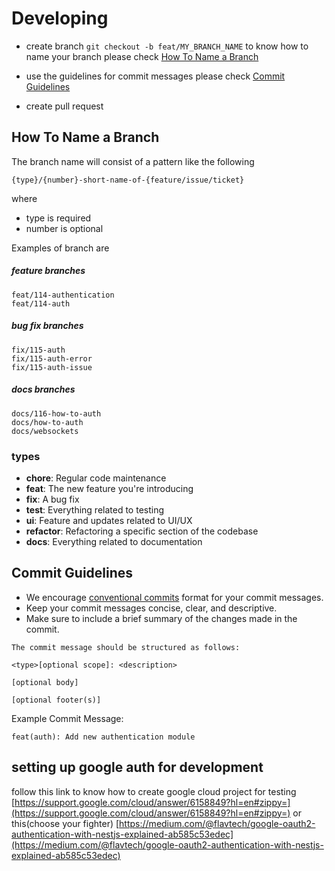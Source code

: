 # Developing 

- create branch `git checkout -b feat/MY_BRANCH_NAME` to know how to name your branch please check [How To Name a Branch](#how-to-name-a-branch)

- use the guidelines for commit messages please check [Commit Guidelines](#commit-guidelines)

- create pull request

## How To Name a Branch

The branch name will consist of a pattern like the following

```
{type}/{number}-short-name-of-{feature/issue/ticket}
```

where

- type is required
- number is optional

Examples of branch are

##### feature branches

```
feat/114-authentication
feat/114-auth
```

##### bug fix branches

```
fix/115-auth
fix/115-auth-error
fix/115-auth-issue
```

##### docs branches

```
docs/116-how-to-auth
docs/how-to-auth
docs/websockets
```

### types

- **chore**: Regular code maintenance
- **feat**: The new feature you're introducing
- **fix**: A bug fix
- **test**: Everything related to testing
- **ui**: Feature and updates related to UI/UX
- **refactor**: Refactoring a specific section of the codebase
- **docs**: Everything related to documentation

## Commit Guidelines

- We encourage [conventional commits](https://www.conventionalcommits.org/en/v1.0.0/) format for your commit messages.
- Keep your commit messages concise, clear, and descriptive.
- Make sure to include a brief summary of the changes made in the commit.

```
The commit message should be structured as follows:

<type>[optional scope]: <description>

[optional body]

[optional footer(s)]

```

Example Commit Message:

```
feat(auth): Add new authentication module
```

## setting up google auth for development

follow this link to know how to create google cloud project for testing [https://support.google.com/cloud/answer/6158849?hl=en#zippy=](https://support.google.com/cloud/answer/6158849?hl=en#zippy=) or this(choose your fighter) [https://medium.com/@flavtech/google-oauth2-authentication-with-nestjs-explained-ab585c53edec](https://medium.com/@flavtech/google-oauth2-authentication-with-nestjs-explained-ab585c53edec)
